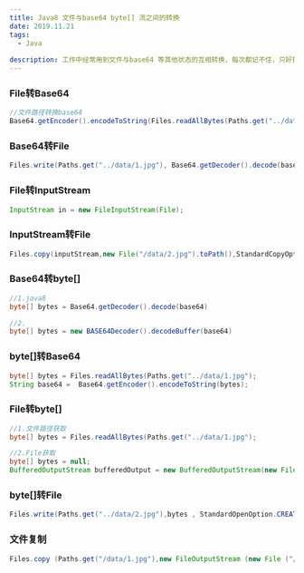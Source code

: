 ```yaml
---
title: Java8 文件与base64 byte[] 流之间的转换
date: 2019.11.21
tags: 
  - Java 
  
description: 工作中经常用到文件与base64 等其他状态的互相转换，每次都记不住，只好把各种文件的转换方法写个博客记录下来，方便下次使用的时候，直接复制就好。
---
```


### File转Base64

```java
//文件路径转换base64
Base64.getEncoder().encodeToString(Files.readAllBytes(Paths.get("../data/1.jpg")))


```

### Base64转File

```java
Files.write(Paths.get("../data/1.jpg"), Base64.getDecoder().decode(base64),StandardOpenOption.CREATE);
```

### File转InputStream

```java
InputStream in = new FileInputStream(File);
```

### InputStream转File

```java
Files.copy(inputStream,new File("/data/2.jpg").toPath(),StandardCopyOption.REPLACE_EXISTING);
```

### Base64转byte[]

```java
//1.java8
byte[] bytes = Base64.getDecoder().decode(base64)

//2.
byte[] bytes = new BASE64Decoder().decodeBuffer(base64)
```

### byte[]转Base64

```java
byte[] bytes = Files.readAllBytes(Paths.get("../data/1.jpg");
String base64 =  Base64.getEncoder().encodeToString(bytes);
```

### File转byte[]

```java
//1.文件路径获取
byte[] bytes = Files.readAllBytes(Paths.get("../data/1.jpg");

//2.File获取
byte[] bytes = null;
BufferedOutputStream bufferedOutput = new BufferedOutputStream(new FileOutputStream(file)).write(bytes);
```

### byte[]转File
```java
Files.write(Paths.get("../data/2.jpg"),bytes , StandardOpenOption.CREATE);

```

### 文件复制

```java
Files.copy (Paths.get("/data/1.jpg"),new FileOutputStream (new File ("/data/2.jpg")));

```